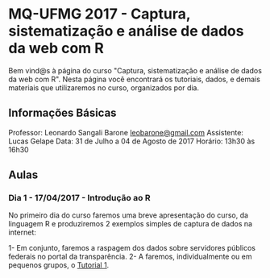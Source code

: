 # MQ-UFMG 2017 - Captura, sistematização e análise de dados da web com R

Bem vind@s à página do curso "Captura, sistematização e análise de dados da web com R". Nesta página você encontrará os tutoriais, dados, e demais materiais que utilizaremos no curso, organizados por dia.

## Informações Básicas

Professor: Leonardo Sangali Barone [leobarone@gmail.com](leobarone@gmail.com)
Assistente: Lucas Gelape
Data: 31 de Julho a 04 de Agosto de 2017
Horário: 13h30 às 16h30

## Aulas

### Dia 1 - 17/04/2017 - Introdução ao R

No primeiro dia do curso faremos uma breve apresentação do curso, da linguagem R e produziremos 2 exemplos simples de captura de dados na internet:

1- Em conjunto, faremos a raspagem dos dados sobre servidores públicos federais no portal da transparência.
2- A faremos, individualmente ou em pequenos grupos, o [Tutorial 1](https://github.com/leobarone/mq_ufmg_17/mq_ufmg_2017_tutorial1.Rmd).



